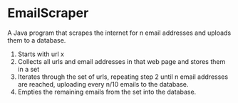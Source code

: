 # EmailScraper
A Java program that scrapes the internet for n email addresses and uploads them to a database.

1) Starts with url x
2) Collects all urls and email addresses in that web page and stores them in a set
3) Iterates through the set of urls, repeating step 2 until n email addresses are reached, uploading every n/10 emails to the database.
4) Empties the remaining emails from the set into the database.
